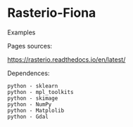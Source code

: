 # Rasterio-Fiona
Examples 



Pages sources:

https://rasterio.readthedocs.io/en/latest/


Dependences:

    python - sklearn
    python - mpl_toolkits
    python - skimage
    python - NumPy
    python - Matplolib
    python - Gdal


